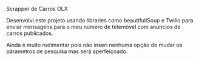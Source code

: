 Scrapper de Carros OLX

Desenvolvi este projeto usando libraries como beautifullSoup e Twilio para enviar mensagens para o meu número de telemóvel com anúncios de carros publicados.

Ainda é muito rudimentar pois não inseri nenhuma opção de mudar os pârametros de pesquisa mas será aperfeiçoado.
